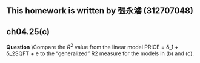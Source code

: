 
## This homework is written by 張永濬 (312707048)

## ch04.25(c)

**Question** \Compare the $R^2$ value from the linear model PRICE = δ_1 + δ_2SQFT + e to the “generalized” R2 measure for the models in (b) and (c).
